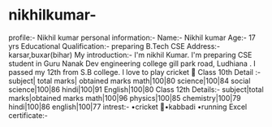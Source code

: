 # nikhilkumar-
profile:- Nikhil kumar
personal information:-
Name:- Nikhil kumar
Age:- 17 yrs
Educational Qualification:- preparing B.Tech CSE
Address:- karsar,buxar(bihar)
My introduction:- I'm nikhil Kumar. I'm preparing CSE student in Guru Nanak Dev engineering college 
gill park road, Ludhiana . I passed my 12th from S.B college. I love to play cricket 🏏 
Class 10th Detail :-
subject| total marks| obtained marks
math|100|80
science|100|84
social science|100|86
hindi|100|91
English|100|80
Class 12th Details:-
subject|total marks|obtained marks
math|100|96
physics|100|85
chemistry|100|79
hindi|100|86
english|100|77
intrest:- •cricket 🏏•kabbadi •running 
Excel certificate:-

